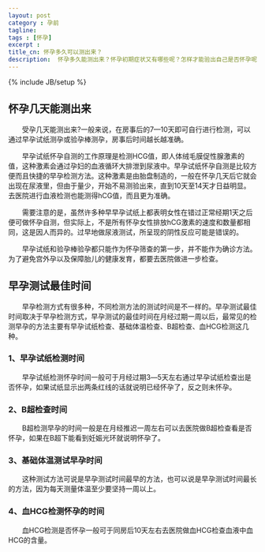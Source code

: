```yaml
---
layout: post
category : 孕前
tagline: 
tags : [怀孕]
excerpt : 
title_cn: 怀孕多久可以测出来？ 
description:  怀孕多久能测出来？怀孕初期症状又有哪些呢？怎样才能验出自己是否怀孕呢？很多女人都不知道什么时候去验孕是最佳时间
---
```

{% include JB/setup %}

## 怀孕几天能测出来

　　受孕几天能测出来?一般来说，在房事后的7—10天即可自行进行检测，可以通过早孕试纸测孕或验孕棒测孕，房事后时间越长越准确。

　　早孕试纸怀孕自测的工作原理是检测HCG值，即人体绒毛膜促性腺激素的值，这种激素会通过孕妇的血液循环大排泄到尿液中。早孕试纸怀孕自测是比较方便而且快捷的早孕检测方法。这种激素是由胎盘制造的，一般在怀孕几天后它就会出现在尿液里，但由于量少，开始不易测验出来，直到10天至14天才日益明显。去医院进行血液检测也能测得hCG值，而且更为准确。

　　需要注意的是，虽然许多种早早孕试纸上都表明女性在错过正常经期1天之后便可做怀孕自测，但实际上，不是所有怀孕女性排放hCG激素的速度和数量都相同，这是因人而异的。过早地做尿液测试，所呈现的阴性反应可能是错误的。

　　早孕试纸和验孕棒验孕都只能作为怀孕筛查的第一步，并不能作为确诊方法。为了避免宫外孕以及保障胎儿的健康发育，都要去医院做进一步检查。

## 早孕测试最佳时间

　　早孕检测方式有很多种，不同检测方法的测试时间是不一样的。早孕测试最佳时间取决于早孕检测方式，早孕测试的最佳时间在月经过期一周以后，最常见的检测早孕的方法主要有早孕试纸检查、基础体温检查、B超检查、血HCG检测这几种。

### 1、早孕试纸检测时间

　　早孕试纸检测怀孕时间一般可于月经过期3―5天左右通过早孕试纸检查出是否怀孕，如果试纸显示出两条红线的话就说明已经怀孕了，反之则未怀孕。

### 2、B超检查时间

　　B超检测早孕的时间一般是在月经推迟一周左右可以去医院做B超检查看是否怀孕，如果在B超下能看到妊娠光环就说明怀孕了。

### 3、基础体温测试早孕时间

　　这种测试方法可说是早孕测试时间最早的方法，也可以说是早孕测试时间最长的方法，因为每天测量体温至少要坚持一周以上。

### 4、血HCG检测怀孕的时间

　　血HCG检测是否怀孕一般可于同房后10天左右去医院做血HCG检查血液中血HCG的含量。
